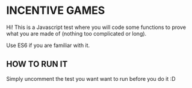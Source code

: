 # INCENTIVE GAMES

Hi! This is a Javascript test where you will code some functions to prove what you are made of (nothing too complicated or long).

Use ES6 if you are familiar with it.

## HOW TO RUN IT

Simply uncomment the test you want want to run before you do it :D


